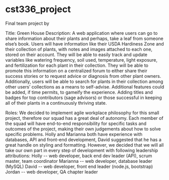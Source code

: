 # cst336_project

Final team project by

Title: Green House
Description: A web application where users can go to share information about their plants and perhaps, take a leaf from someone else’s book. Users will have information like their USDA Hardiness Zone and their collection of plants, with notes and images attached to each one, stored on their account. They will be able to easily track and update variables like watering frequency, soil used, temperature, light exposure, and fertilization for each plant in their collection. They will be able to promote this information on a centralized forum to either share their success stories or to request advice or diagnosis from other plant owners. Additionally, users will be able to search for plants in their collection among other users’ collections as a means to self-advise. Additional features could be added, if time permits, to gameify the experience. Adding titles and badges for top contributors (sage advisors) or those successful in keeping all of their plants in a continuously thriving state.

Roles: We decided to implement agile workplace philosophy for this small project, therefore our squad has a great deal of autonomy. Each member of the squad will have end-to-end responsibility for specific tasks and outcomes of the project, making their own judgements about how to solve specific problems. Holly and Marianna both have experience with databases, API and front-end development, David suggested that he has a great handle on styling and formatting. However, we decided that we will all take our own part in every step of development with following leadership attributions:
Holly -- web developer, back end dev leader (API), scrum master, team coordinator
Marianna -- web developer, database leader (MySQL)
David -- web developer, front end leader (node.js, bootstrap)
Jordan -- web developer, QA chapter leader
